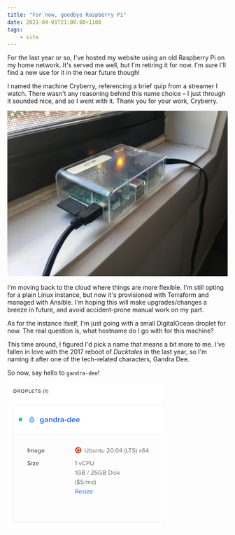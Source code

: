 ```yaml
---
title: "For now, goodbye Raspberry Pi"
date: 2021-04-01T21:00:00+1100
tags:
    - site
---
```


For the last year or so, I've hosted my website using an old Raspberry Pi on my home network. It's served me well, but I'm retiring it for now. I'm sure I'll find a new use for it in the near future though!

I named the machine Cryberry, referencing a brief quip from a streamer I watch. There wasn't any reasoning behind this name choice – I just through it sounded nice, and so I went with it. Thank you for your work, Cryberry.

![A small computer in a plastic case sitting on a windowsill](./1.jpg)

I'm moving back to the cloud where things are more flexible. I'm still opting for a plain Linux instance, but now it's provisioned with Terraform and managed with Ansible. I'm hoping this will make upgrades/changes a breeze in future, and avoid accident-prone manual work on my part.

As for the instance itself, I'm just going with a small DigitalOcean droplet for now. The real question is, what hostname do I go with for this machine?

This time around, I figured I'd pick a name that means a bit more to me. I've fallen in love with the 2017 reboot of _Ducktales_ in the last year, so I'm naming it after one of the tech-related characters, Gandra Dee.

So now, say hello to `gandra-dee`!

![Screenshot from a web console, showing an Ubuntu 20.04 Linux instance](./2.png)
